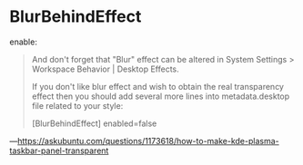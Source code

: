 # BlurBehindEffect
enable:
>And don't forget that "Blur" effect can be altered in System Settings > Workspace Behavior | Desktop Effects.
>
>If you don't like blur effect and wish to obtain the real transparency effect then you should add several more lines into metadata.desktop file related to your style:
>
>[BlurBehindEffect]
>enabled=false

—https://askubuntu.com/questions/1173618/how-to-make-kde-plasma-taskbar-panel-transparent
